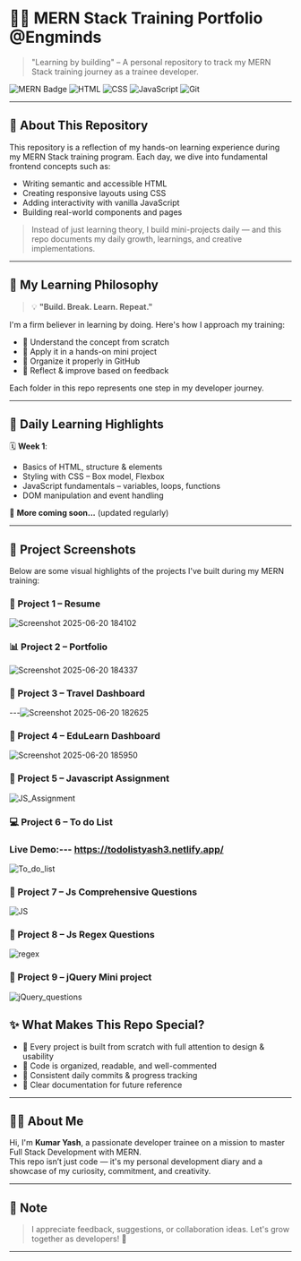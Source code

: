 # 👨‍💻 MERN Stack Training Portfolio @Engminds

> "Learning by building" – A personal repository to track my MERN Stack training journey as a trainee developer.

![MERN Badge](https://img.shields.io/badge/MERN-Training-blueviolet?style=flat-square&logo=react)
![HTML](https://img.shields.io/badge/HTML-%3C%2F%3E-orange?logo=html5) 
![CSS](https://img.shields.io/badge/CSS-%23-blue?logo=css3)
![JavaScript](https://img.shields.io/badge/JavaScript-ES6-yellow?logo=javascript)
![Git](https://img.shields.io/badge/Git-Enabled-informational?logo=git)

---

## 📖 About This Repository

This repository is a reflection of my hands-on learning experience during my MERN Stack training program. Each day, we dive into fundamental frontend concepts such as:

- Writing semantic and accessible HTML  
- Creating responsive layouts using CSS  
- Adding interactivity with vanilla JavaScript  
- Building real-world components and pages  

> Instead of just learning theory, I build mini-projects daily — and this repo documents my daily growth, learnings, and creative implementations.

---

## 🚀 My Learning Philosophy

> 💡 **"Build. Break. Learn. Repeat."**

I'm a firm believer in learning by doing. Here's how I approach my training:

- 🧠 Understand the concept from scratch  
- 🔨 Apply it in a hands-on mini project  
- 📂 Organize it properly in GitHub  
- 🧾 Reflect & improve based on feedback  

Each folder in this repo represents one step in my developer journey.

---

## 📆 Daily Learning Highlights

🗓️ **Week 1**:  
- Basics of HTML, structure & elements  
- Styling with CSS – Box model, Flexbox  
- JavaScript fundamentals – variables, loops, functions  
- DOM manipulation and event handling  

🔄 **More coming soon...** (updated regularly)

---

## 📸 Project Screenshots

Below are some visual highlights of the projects I've built during my MERN training:

<!-- Upload screenshots to the 'screenshots/' folder and use correct file names -->

### 🧪 Project 1 – Resume 
![Screenshot 2025-06-20 184102](https://github.com/user-attachments/assets/a292d388-6d85-4e80-915a-94629c6872b4)

### 📊 Project 2 – Portfolio 
![Screenshot 2025-06-20 184337](https://github.com/user-attachments/assets/ae6414a0-1ea4-48c3-812c-907bb40cdc00)

### 🛒 Project 3 – Travel Dashboard  
---![Screenshot 2025-06-20 182625](https://github.com/user-attachments/assets/a9272eb2-e9e3-4dbf-a751-a2bc32acceb2)

### 🧪 Project 4 – EduLearn Dashboard  

![Screenshot 2025-06-20 185950](https://github.com/user-attachments/assets/2161f60a-2ed4-474b-8a87-f361bbdf7148)

### 📃 Project 5 – Javascript Assignment 

![JS_Assignment](https://github.com/user-attachments/assets/80daa1f3-b0e2-44af-ba55-02a69abbf1de)

### 💻 Project 6 – To do List
### Live Demo:--- https://todolistyash3.netlify.app/

![To_do_list](https://github.com/user-attachments/assets/c1352e6e-e8ea-4a3e-83d0-e52c9b5743a7)

### 🤔 Project 7 – Js Comprehensive Questions

![JS](https://github.com/user-attachments/assets/abd14f9a-d0f5-4957-b3e8-4ebb009bd178)

### 📃 Project 8 – Js Regex Questions

![regex](https://github.com/user-attachments/assets/6322a64c-fd9b-4088-a611-5ac065d4009f)

### 📃 Project 9 – jQuery Mini project

![jQuery_questions](https://github.com/user-attachments/assets/6a156a98-5235-4c0b-bf87-93e53a2a0489)





## ✨ What Makes This Repo Special?

- 🧩 Every project is built from scratch with full attention to design & usability  
- 📌 Code is organized, readable, and well-commented  
- 🔁 Consistent daily commits & progress tracking  
- 📝 Clear documentation for future reference  

---

## 🙋‍♂️ About Me

Hi, I'm **Kumar Yash**, a passionate developer trainee on a mission to master Full Stack Development with MERN.  
This repo isn’t just code — it's my personal development diary and a showcase of my curiosity, commitment, and creativity.

---

## 📢 Note

> I appreciate feedback, suggestions, or collaboration ideas. Let's grow together as developers! 🌱

---
